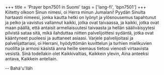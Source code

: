 +++
title = 'Prayer bpn7501 in Suomi'
tags = ['lang-fi', 'bpn7501']
+++
Kiitetty olkoon Sinun nimesi, oi Herra minun Jumalani! Pyydän Sinulta hartaasti nimeesi, jonka kautta hetki on lyönyt ja ylösnousemus tapahtunut ja pelko ja vavistus vallannut kaikki, jotka ovat taivaassa, ja kaikki, jotka ovat maan päällä, että antaisit armeliaisuutesi taivaasta ja hellän sääliväisyytesi pilvistä sataa sitä, mikä ilahduttaa niitten palvelijoittesi sydäntä, jotka ovat kääntyneet puoleesi ja auttaneet asiaasi.
Varjele palvelijoitasi ja palvelijattariasi, oi Herrani, hyödyttömän kuvittelun ja  turhien mielikuvien nuolilta ja armosi käsistä anna heille siemaus tietosi vienosti virtaavista vesistä.
Sinä todellakin olet Kaikkivaltias, Kaikkein ylevin, Aina anteeksi antava, Kaikkein anteliain.

-- Bahá'u'lláh
